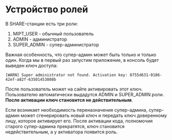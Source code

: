 # Устройство ролей

В SHARE-станции есть три роли:

1. MIPT_USER - обычный пользователь
2. ADMIN - администратор
3. SUPER_ADMIN - супер-администратор

Важная особенность, что супер-админ может быть только и только один.
Когда мы в первый раз запустим приложение, в консоль будет выведен ключ доступа:

```
[WARN] Super administrator not found. Activation key: 8755d631-0186-42ef-a82f-63501453808b
```

После пользователь может на сайте активировать этот ключ. Пользователю автоматически выдадутся ADMIN и SUPER_ADMIN роли.
**После активации ключ становится не действительным**.

Если возникает необходимость переназначения супер-админа, супер-админ может сгенерировать новый ключ и передать ключ доверенному лицу, которое активирует его.
После активации кода, полномочия старого супер-админа прекратятся, ключ становится недействительным, а у активатора появится роль.
